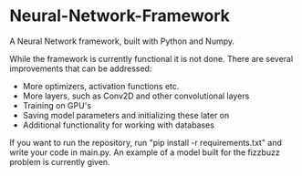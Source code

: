 # Neural-Network-Framework
A Neural Network framework, built with Python and Numpy.

While the framework is currently functional it is not done. There are several improvements that can be addressed:
- More optimizers, activation functions etc.
- More layers, such as Conv2D and other convolutional layers
- Training on GPU's
- Saving model parameters and initializing these later on
- Additional functionality for working with databases

If you want to run the repository, run "pip install -r requirements.txt" and write your code in main.py. An example of a model built for the fizzbuzz problem is currently given.
